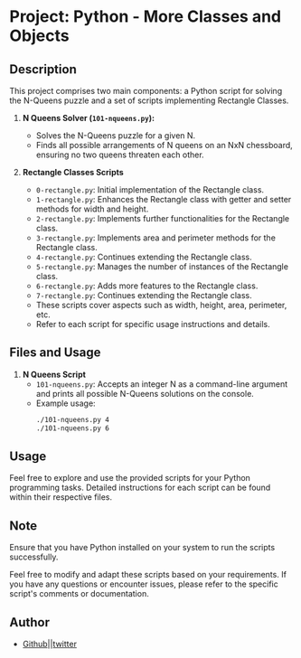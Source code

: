 # Project: Python - More Classes and Objects

## Description
This project comprises two main components: a Python script for solving the N-Queens puzzle and a set of scripts implementing Rectangle Classes.

1. **N Queens Solver (`101-nqueens.py`):**
   - Solves the N-Queens puzzle for a given N.
   - Finds all possible arrangements of N queens on an NxN chessboard, ensuring no two queens threaten each other.

2. **Rectangle Classes Scripts**
   - `0-rectangle.py`: Initial implementation of the Rectangle class.
   - `1-rectangle.py`: Enhances the Rectangle class with getter and setter methods for width and height.
   - `2-rectangle.py`: Implements further functionalities for the Rectangle class.
   - `3-rectangle.py`: Implements area and perimeter methods for the Rectangle class.
   - `4-rectangle.py`: Continues extending the Rectangle class.
   - `5-rectangle.py`: Manages the number of instances of the Rectangle class.
   - `6-rectangle.py`: Adds more features to the Rectangle class.
   - `7-rectangle.py`: Continues extending the Rectangle class.
   - These scripts cover aspects such as width, height, area, perimeter, etc.
   - Refer to each script for specific usage instructions and details.

## Files and Usage
1. **N Queens Script**
   - `101-nqueens.py`: Accepts an integer N as a command-line argument and prints all possible N-Queens solutions on the console.
   - Example usage:
     ```bash
     ./101-nqueens.py 4
     ./101-nqueens.py 6
     ```

## Usage
Feel free to explore and use the provided scripts for your Python programming tasks. Detailed instructions for each script can be found within their respective files.

## Note
Ensure that you have Python installed on your system to run the scripts successfully.

Feel free to modify and adapt these scripts based on your requirements. If you have any questions or encounter issues, please refer to the specific script's comments or documentation.


## Author
- [Github](https://github.com/uwen-godwin)||[twitter](https://twitter.com/GodwinUwen)
